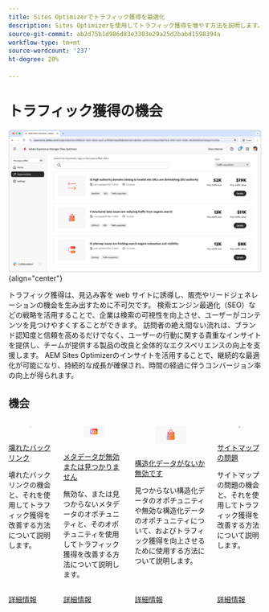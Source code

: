 ```yaml
---
title: Sites Optimizerでトラフィック獲得を最適化
description: Sites Optimizerを使用してトラフィック獲得を増やす方法を説明します。
source-git-commit: ab2d75b1d986d83e3303e29a25d2babd1598394a
workflow-type: tm+mt
source-wordcount: '237'
ht-degree: 20%

---
```



# トラフィック獲得の機会

![ トラフィック獲得の機会 ](./assets/traffic-acquisition/hero.png){align="center"}

トラフィック獲得は、見込み客を web サイトに誘導し、販売やリードジェネレーションの機会を生み出すために不可欠です。 検索エンジン最適化（SEO）などの戦略を活用することで、企業は検索の可視性を向上させ、ユーザーがコンテンツを見つけやすくすることができます。 訪問者の絶え間ない流れは、ブランド認知度と信頼を高めるだけでなく、ユーザーの行動に関する貴重なインサイトを提供し、チームが提供する製品の改良と全体的なエクスペリエンスの向上を支援します。 AEM Sites Optimizerのインサイトを活用することで、継続的な最適化が可能になり、持続的な成長が確保され、時間の経過に伴うコンバージョン率の向上が得られます。

## 機会

<!-- CARDS
 
* ../documentation/opportunities/broken-backlinks.md
  {title=Broken backlinks}
  {image=../assets/common/card-arrows.png}
* ../documentation/opportunities/invalid-or-missing-metadata.md
  {title=Invalid or missing metadata}
  {image=../assets/common/card-code.png}
* ../documentation/opportunities/missing-invalid-structured-data.md
  {title=Missing or invalid structured data}
  {image=../assets/common/card-bag.png}
* ../documentation/opportunities/sitemap-issues.md
  {title=Sitemap issues}
  {image=../assets/common/card-relationship.png}

--->
<!-- START CARDS HTML - DO NOT MODIFY BY HAND -->
<div class="columns">
    <div class="column is-half-tablet is-half-desktop is-one-third-widescreen" aria-label="Broken backlinks">
        <div class="card" style="height: 100%; display: flex; flex-direction: column; height: 100%;">
            <div class="card-image">
                <figure class="image x-is-16by9">
                    <a href="../documentation/opportunities/broken-backlinks.md" title="破損したバックリンク" target="_blank" rel="referrer">
                        <img class="is-bordered-r-small" src="../assets/common/card-arrows.png" alt="破損したバックリンク"
                             style="width: 100%; aspect-ratio: 16 / 9; object-fit: cover; overflow: hidden; display: block; margin: auto;">
                    </a>
                </figure>
            </div>
            <div class="card-content is-padded-small" style="display: flex; flex-direction: column; flex-grow: 1; justify-content: space-between;">
                <div class="top-card-content">
                    <p class="headline is-size-6 has-text-weight-bold">
                        <a href="../documentation/opportunities/broken-backlinks.md" target="_blank" rel="referrer" title="破損したバックリンク"> 壊れたバックリンク </a>
                    </p>
                    <p class="is-size-6">壊れたバックリンクの機会と、それを使用してトラフィック獲得を改善する方法について説明します。</p>
                </div>
                <a href="../documentation/opportunities/broken-backlinks.md" target="_blank" rel="referrer" class="spectrum-Button spectrum-Button--outline spectrum-Button--primary spectrum-Button--sizeM" style="align-self: flex-start; margin-top: 1rem;">
                    <span class="spectrum-Button-label has-no-wrap has-text-weight-bold">詳細情報</span>
                </a>
            </div>
        </div>
    </div>
    <div class="column is-half-tablet is-half-desktop is-one-third-widescreen" aria-label="Invalid or missing metadata">
        <div class="card" style="height: 100%; display: flex; flex-direction: column; height: 100%;">
            <div class="card-image">
                <figure class="image x-is-16by9">
                    <a href="../documentation/opportunities/invalid-or-missing-metadata.md" title="メタデータが無効または欠落しています" target="_blank" rel="referrer">
                        <img class="is-bordered-r-small" src="../assets/common/card-code.png" alt="メタデータが無効または欠落しています"
                             style="width: 100%; aspect-ratio: 16 / 9; object-fit: cover; overflow: hidden; display: block; margin: auto;">
                    </a>
                </figure>
            </div>
            <div class="card-content is-padded-small" style="display: flex; flex-direction: column; flex-grow: 1; justify-content: space-between;">
                <div class="top-card-content">
                    <p class="headline is-size-6 has-text-weight-bold">
                        <a href="../documentation/opportunities/invalid-or-missing-metadata.md" target="_blank" rel="referrer" title="メタデータが無効または欠落しています"> メタデータが無効または見つかりません </a>
                    </p>
                    <p class="is-size-6">無効な、または見つからないメタデータのオポチュニティと、そのオポチュニティを使用してトラフィック獲得を改善する方法について説明します。</p>
                </div>
                <a href="../documentation/opportunities/invalid-or-missing-metadata.md" target="_blank" rel="referrer" class="spectrum-Button spectrum-Button--outline spectrum-Button--primary spectrum-Button--sizeM" style="align-self: flex-start; margin-top: 1rem;">
                    <span class="spectrum-Button-label has-no-wrap has-text-weight-bold">詳細情報</span>
                </a>
            </div>
        </div>
    </div>
    <div class="column is-half-tablet is-half-desktop is-one-third-widescreen" aria-label="Missing or invalid structured data">
        <div class="card" style="height: 100%; display: flex; flex-direction: column; height: 100%;">
            <div class="card-image">
                <figure class="image x-is-16by9">
                    <a href="../documentation/opportunities/missing-invalid-structured-data.md" title="構造化データが欠落している、または無効です" target="_blank" rel="referrer">
                        <img class="is-bordered-r-small" src="../assets/common/card-bag.png" alt="構造化データが欠落している、または無効です"
                             style="width: 100%; aspect-ratio: 16 / 9; object-fit: cover; overflow: hidden; display: block; margin: auto;">
                    </a>
                </figure>
            </div>
            <div class="card-content is-padded-small" style="display: flex; flex-direction: column; flex-grow: 1; justify-content: space-between;">
                <div class="top-card-content">
                    <p class="headline is-size-6 has-text-weight-bold">
                        <a href="../documentation/opportunities/missing-invalid-structured-data.md" target="_blank" rel="referrer" title="構造化データが欠落している、または無効です"> 構造化データがないか無効です </a>
                    </p>
                    <p class="is-size-6">見つからない構造化データのオポチュニティや無効な構造化データのオポチュニティについて、およびトラフィック獲得を向上させるために使用する方法について説明します。</p>
                </div>
                <a href="../documentation/opportunities/missing-invalid-structured-data.md" target="_blank" rel="referrer" class="spectrum-Button spectrum-Button--outline spectrum-Button--primary spectrum-Button--sizeM" style="align-self: flex-start; margin-top: 1rem;">
                    <span class="spectrum-Button-label has-no-wrap has-text-weight-bold">詳細情報</span>
                </a>
            </div>
        </div>
    </div>
    <div class="column is-half-tablet is-half-desktop is-one-third-widescreen" aria-label="Sitemap issues">
        <div class="card" style="height: 100%; display: flex; flex-direction: column; height: 100%;">
            <div class="card-image">
                <figure class="image x-is-16by9">
                    <a href="../documentation/opportunities/sitemap-issues.md" title="サイトマップの問題" target="_blank" rel="referrer">
                        <img class="is-bordered-r-small" src="../assets/common/card-relationship.png" alt="サイトマップの問題"
                             style="width: 100%; aspect-ratio: 16 / 9; object-fit: cover; overflow: hidden; display: block; margin: auto;">
                    </a>
                </figure>
            </div>
            <div class="card-content is-padded-small" style="display: flex; flex-direction: column; flex-grow: 1; justify-content: space-between;">
                <div class="top-card-content">
                    <p class="headline is-size-6 has-text-weight-bold">
                        <a href="../documentation/opportunities/sitemap-issues.md" target="_blank" rel="referrer" title="サイトマップの問題"> サイトマップの問題 </a>
                    </p>
                    <p class="is-size-6">サイトマップの問題の機会と、それを使用してトラフィック獲得を改善する方法について説明します。</p>
                </div>
                <a href="../documentation/opportunities/sitemap-issues.md" target="_blank" rel="referrer" class="spectrum-Button spectrum-Button--outline spectrum-Button--primary spectrum-Button--sizeM" style="align-self: flex-start; margin-top: 1rem;">
                    <span class="spectrum-Button-label has-no-wrap has-text-weight-bold">詳細情報</span>
                </a>
            </div>
        </div>
    </div>
</div>
<!-- END CARDS HTML - DO NOT MODIFY BY HAND -->
